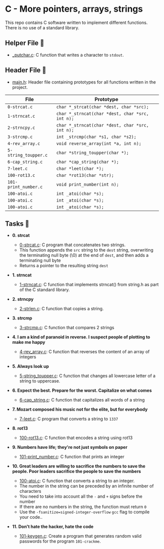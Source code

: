 # C - More pointers, arrays, strings

This repo contains C software written to implement different functions. There is no use of a standard library.

## Helper File :raised_hands:

* [_putchar.c](./_putchar.c): C function that writes a character to `stdout`.

## Header File :file_folder:

* [main.h](./main.h): Header file containing prototypes for all
functions written in the project.

| File                     | Prototype                                             |
| ------------------------ | --------------------------------                      |
| `0-strcat.c`             | `char *_strcat(char *dest, char *src);`               |
| `1-strncat.c`            | `char *_strncat(char *dest, char *src, int n);`       |
| `2-strncpy.c`            | `char *_strncat(char *dest, char *src, int n);`       |
| `3-strcmp.c`             | `int _strcmp(char *s1, char *s2);`                    |
| `4-rev_array.c`          | `void reverse_array(int *a, int n);`                  |
| `5-string_toupper.c`     | `char *string_toupper(char *);`                       |
| `6-cap_string.c`         | `char *cap_string(char *);`                           |
| `7-leet.c`               | `char *leet(char *);`                                 |
| `100-rot13.c`            | `char *rot13(char *str);`                             |
| `101-print_number.c`     | `void print_number(int n);`                           |
| `100-atoi.c`             | `int _atoi(char *s);`                                 |
| `100-atoi.c`             | `int _atoi(char *s);`                                 |
| `100-atoi.c`             | `int _atoi(char *s);`                                 |



## Tasks :page_with_curl:

* **0. strcat**
  * [0-strcat.c](./0-strcat.c): C program that concatenates two strings.
   * This function appends the `src` string to the `dest` string, overwriting the terminating null byte (\0) at the end of `dest`, and then adds a terminating null byte
   * Returns a pointer to the resulting string `dest`

* **1. strncat**
  * [1-strncat.c](./1-strncat.c): C function that implements strncat() from string.h as part of the C standard library. 

* **2. strncpy**
  * [2-strlen.c](./2-strlen.c): C function that copies a string.

* **3. strcmp**
  * [3-strcmp.c](./3-strcmp.c): C function that compares 2 strings

* **4. I am a kind of paranoid in reverse. I suspect people of plotting to make me happy**
  * [4-rev_array.c](./4-rev_array.c): C function that reverses the content of an array of integers

* **5. Always look up**
  * [5-string_toupper.c](./5-string_toipper.c): C function that changes all lowercase letter of a string to uppercase.

* **6. Expect the best. Prepare for the worst. Capitalize on what comes**
  * [6-cap_string.c](./6-cap_string.c): C function that capitalizes all words of a string

* **7. Mozart composed his music not for the elite, but for everybody**
  * [7-leet.c](./7-leet.c): C program that converts a string to `1337`

* **8. rot13**
  * [100-rot13.c](./100-rot13.c): C function that encodes a string using rot13

* **9. Numbers have life; they're not just symbols on paper**
  * [101-print_number.c](./101-print_number.c): C function that prints an integer

* **10. Great leaders are willing to sacrifice the numbers to save the people. Poor leaders sacrifice the people to save the numbers**
  * [100-atoi.c](./100-atoi.c): C function that converts a string to an integer.
  * The number in the string can be preceded by an infinite number of characters
  * You need to take into account all the `-` and `+` signs before the number
  * If there are no numbers in the string, the function must return `0`
  * Use the `-fsanitize=signed-integer-overflow` `gcc` flag to compile your code..

* **11. Don't hate the hacker, hate the code**
  * [101-keygen.c](./101-keygen.c): Create a program that generates random valid passwords for the program `101-crackme`.
